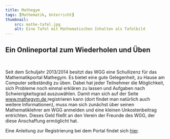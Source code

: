 ```yaml
---
title: Mathegym
tags: [Mathematik, Unterricht]
thumbnail: 
    src: mathe-tafel.jpg
    alt: Eine Tafel mit Mathematischen Inhalten als Tafelbild
---
```



<figure class="float-left">
    <v-image name="mathe-mathegym"/>
</figure>
<p>
    <h2>Ein Onlineportal zum Wiederholen und Üben</h2>
</p>
<br>
<p>
    Seit dem Schuljahr 2013/2014 besitzt das WGG eine Schullizenz für das
    Mathematikportal Mathegym. Es bietet eine gute Gelegenheit, zu Hause
    am Computer selbständig zu üben. Dabei hat jeder Teilnehmer die
    Möglichkeit, sich Probleme noch einmal erklären zu lassen und Aufgaben
    nach Schwierigkeitsgrad auszuwählen. Damit man sich auf der Seite
    <a href="https://www.mathegym.de"> www.mathegym.de </a> registrieren
    kann (dort findet man natürlich auch weitere Informationen), muss man
    sich zunächst über seinen Mathematiklehrer am WGG anmelden und eine
    kleinen Unkostenbeitrag entrichten. Dieses Geld fließt an den Verein
    der Freunde des WGG, der diese Anschaffung ermöglicht hat.
</p>

<p>
    Eine Anleitung zur Registrierung bei dem Portal findet
    sich <a href="mathegymregistrierung.php">hier</a>.
</p>
